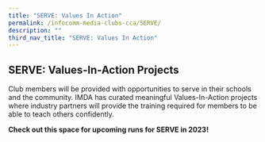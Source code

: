 ```yaml
---
title: "SERVE: Values In Action"
permalink: /infocomm-media-clubs-cca/SERVE/
description: ""
third_nav_title: "SERVE: Values In Action"
---
```

## SERVE: Values-In-Action Projects

Club members will be provided with opportunities to serve in their schools and the community. IMDA has curated meaningful Values-In-Action projects where industry partners will provide the training required for members to be able to teach others confidently.

**Check out this space for upcoming runs for SERVE in 2023!**